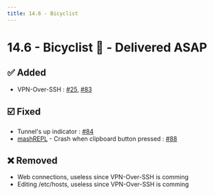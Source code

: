 ```yaml
---
title: 14.6 - Bicyclist
---
```

# 14.6 - Bicyclist :bicyclist: - Delivered ASAP
## :white_check_mark: Added
* VPN-Over-SSH : [#25](https://github.com/isontheline/pro.webssh.net/issues/25), [#83](https://github.com/isontheline/pro.webssh.net/issues/83)

## :ballot_box_with_check: Fixed
* Tunnel's up indicator : [#84](https://github.com/isontheline/pro.webssh.net/issues/84)
* [mashREPL](/documentation/mashREPL) - Crash when clipboard button pressed : [#88](https://github.com/isontheline/pro.webssh.net/issues/88)

## :x: Removed
* Web connections, useless since VPN-Over-SSH is comming
* Editing /etc/hosts, useless since VPN-Over-SSH is comming